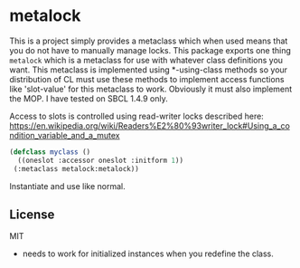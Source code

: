 # metalock

This is a project simply provides a metaclass which when used means that you do not have to manually 
manage locks. This package exports one thing `metalock` which is a metaclass for use with whatever
class definitions you want. This metaclass is implemented using *-using-class methods so your
distribution of CL must use these methods to implement access functions like 'slot-value' for this metaclass to work. Obviously it must also implement the MOP. I have tested on SBCL 1.4.9 only.

Access to slots is controlled using read-writer locks described here: 
https://en.wikipedia.org/wiki/Readers%E2%80%93writer_lock#Using_a_condition_variable_and_a_mutex

```lisp
(defclass myclass ()
  ((oneslot :accessor oneslot :initform 1))
 (:metaclass metalock:metalock))
 ```
Instantiate and use like normal. 

## License

MIT

* needs to work for initialized instances when you redefine the class.
